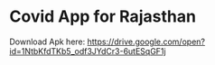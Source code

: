 # Covid App for Rajasthan
Download Apk here: https://drive.google.com/open?id=1NtbKfdTKb5_odf3JYdCr3-6utESqGF1j
